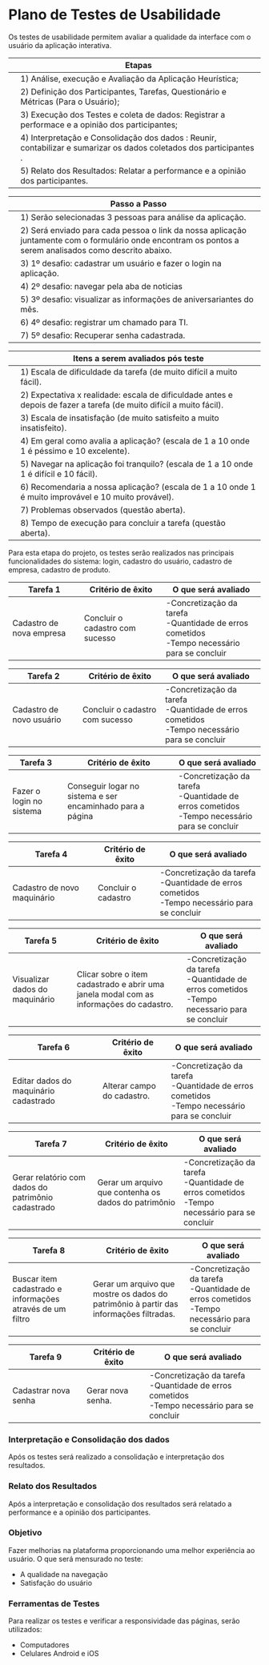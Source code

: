# Plano de Testes de Usabilidade

Os testes de usabilidade permitem avaliar a qualidade da interface com o usuário da aplicação interativa.

|   | Etapas  |
|---|---------| 
|   | 1) Análise, execução e Avaliação da Aplicação Heurística;|
|   | 2) Definição dos Participantes, Tarefas, Questionário e Métricas (Para o Usuário);     |
|   | 3) Execução dos Testes e coleta de dados: Registrar a performace e a opinião dos participantes;|
|   | 4) Interpretação e Consolidação dos dados : Reunir, contabilizar e sumarizar os dados coletados dos participantes .     |
|   | 5) Relato dos Resultados: Relatar a performance e a opinião dos participantes.   |


|   | Passo a Passo  |
|---|----------------| 
|   | 1) Serão selecionadas 3 pessoas para análise da aplicação.|
|   | 2) Será enviado para cada pessoa o link da nossa aplicação juntamente com o formulário onde encontram os pontos a serem analisados como descrito abaixo.|
|   | 3) 1º desafio: cadastrar um usuário e fazer o login na aplicação. |
|   | 4) 2º desafio: navegar pela aba de noticias  |
|   | 5) 3º desafio: visualizar as informações de aniversariantes do mês.|
|   | 6) 4º desafio: registrar um chamado para TI.| 
|   | 7) 5º desafio: Recuperar senha cadastrada.|


|   | Itens a serem avaliados pós teste |
|---|---------| 
|   | 1) Escala de dificuldade da tarefa (de muito difícil a muito fácil).|
|   | 2) Expectativa x realidade: escala de dificuldade antes e depois de fazer a tarefa (de muito difícil a muito fácil).|
|   | 3) Escala de insatisfação (de muito satisfeito a muito insatisfeito).|
|   | 4) Em geral como avalia a aplicação? (escala de 1 a 10 onde 1 é péssimo e 10 excelente). |
|   | 5) Navegar na aplicação foi tranquilo? (escala de 1 a 10 onde 1 é difícil e 10 fácil).|
|   | 6) Recomendaria a nossa aplicação? (escala de 1 a 10 onde 1 é muito improvável e 10 muito provável).|
|   | 7) Problemas observados (questão aberta).|
|   | 8) Tempo de execução para concluir a tarefa (questão aberta).|


Para esta etapa do projeto, os testes serão realizados nas principais funcionalidades do sistema: login, cadastro do usuário, cadastro de empresa, cadastro de produto.



| Tarefa 1 | Critério de êxito | O que será avaliado |
|----------|-------------------|---------------------|
| Cadastro de nova empresa |  Concluir o cadastro com sucesso|-Concretização da tarefa <br>-Quantidade de erros cometidos<br>-Tempo necessário para se concluir|

| Tarefa 2 | Critério de êxito | O que será avaliado |
|----------|-------------------|---------------------|
| Cadastro de novo usuário| Concluir o cadastro com sucesso|-Concretização da tarefa<br>-Quantidade de erros cometidos<br>-Tempo necessário para se concluir|

| Tarefa 3 | Critério de êxito | O que será avaliado |
|----------|-------------------|---------------------|
| Fazer o login no sistema |  Conseguir logar no sistema e ser encaminhado para a página|-Concretização da tarefa<br>-Quantidade de erros cometidos<br>-Tempo necessário para se concluir|

| Tarefa 4    | Critério de êxito | O que será avaliado |
|----------|-------------------|---------------------|
| Cadastro de novo maquinário| Concluir o cadastro|-Concretização da tarefa<br>-Quantidade de erros cometidos<br>-Tempo necessário para se concluir|

| Tarefa 5| Critério de êxito | O que será avaliado |
|----------|-------------------|---------------------|
| Visualizar dados do maquinário| Clicar sobre o item cadastrado e abrir uma janela modal com as informações do cadastro.|-Concretização da tarefa<br>-Quantidade de erros cometidos<br>-Tempo necessario para se concluir|

| Tarefa 6 | Critério de êxito | O que será avaliado |
|----------|-------------------|---------------------|
| Editar dados do maquinário cadastrado| Alterar campo do cadastro.  |-Concretização da tarefa<br>-Quantidade de erros cometidos<br>-Tempo necessário para se concluir|

| Tarefa 7 | Critério de êxito | O que será avaliado |
|----------|-------------------|---------------------|
|Gerar relatório com dados do patrimônio cadastrado| Gerar um arquivo que contenha os dados do patrimônio|-Concretização da tarefa<br>-Quantidade de erros cometidos<br>-Tempo necessário para se concluir|

| Tarefa 8 | Critério de êxito | O que será avaliado |
|----------|-------------------|---------------------|
|Buscar item cadastrado e informações através de um filtro| Gerar um arquivo que mostre os dados do patrimônio à partir das informações filtradas. |-Concretização da tarefa<br>-Quantidade de erros cometidos<br>-Tempo necessário para se concluir|

| Tarefa 9 | Critério de êxito | O que será avaliado |
|----------|-------------------|---------------------|
|Cadastrar nova senha| Gerar nova senha. |-Concretização da tarefa<br>-Quantidade de erros cometidos<br>-Tempo necessário para se concluir|

### Interpretação e Consolidação dos dados 

Após os testes será realizado a consolidação e interpretação dos resultados.

### Relato dos Resultados

Após a interpretação e consolidação dos resultados será relatado a performance e a opinião dos participantes.

### Objetivo

Fazer melhorias na plataforma proporcionando uma melhor experiência ao usuário. O que será mensurado no teste:
- A qualidade na navegação
- Satisfação do usuário

### Ferramentas de Testes
Para realizar os testes e verificar a responsividade das páginas, serão utilizados:
- Computadores
- Celulares Android e iOS



